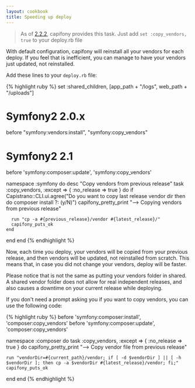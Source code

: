 ```yaml
---
layout: cookbook
title: Speeding up deploy
---
```


> As of
> [2.2.2](https://github.com/everzet/capifony/blob/master/CHANGELOG.md#222--november-13-2012),
> capifony provides this task. Just add `set :copy_vendors, true` to your deploy.rb file

With default configuration, capifony will reinstall all your vendors for each deploy.
If you feel that is inefficient, you can manage to have your vendors just updated, not
reinstalled.

Add these lines to your `deploy.rb` file:

{% highlight ruby %}
set :shared_children, [app_path + "/logs", web_path + "/uploads"]

# Symfony2 2.0.x
before "symfony:vendors:install", "symfony:copy_vendors"

# Symfony2 2.1
before 'symfony:composer:update', 'symfony:copy_vendors'

namespace :symfony do
  desc "Copy vendors from previous release"
  task :copy_vendors, :except => { :no_release => true } do
    if Capistrano::CLI.ui.agree("Do you want to copy last release vendor dir then do composer install ?: (y/N)")
      capifony_pretty_print "--> Copying vendors from previous release"

      run "cp -a #{previous_release}/vendor #{latest_release}/"
      capifony_puts_ok
    end
  end
end
{% endhighlight %}

Now, each time you deploy, your vendors will be copied from your previous release,
and then vendors will be updated, not reinstalled from scratch. This means that, in
case you did not change your vendors, deploy will be faster.

Please notice that is not the same as putting your vendors folder in shared.
A shared vendor folder does not allow for real independent releases, and also causes
a downtime on your current release while deploying.

If you don't need a prompt asking you if you want to copy vendors, you can use
the following code:

{% highlight ruby %}
before 'symfony:composer:install', 'composer:copy_vendors'
before 'symfony:composer:update', 'composer:copy_vendors'

namespace :composer do
  task :copy_vendors, :except => { :no_release => true } do
    capifony_pretty_print "--> Copy vendor file from previous release"

    run "vendorDir=#{current_path}/vendor; if [ -d $vendorDir ] || [ -h $vendorDir ]; then cp -a $vendorDir #{latest_release}/vendor; fi;"
    capifony_puts_ok
  end
end
{% endhighlight %}
